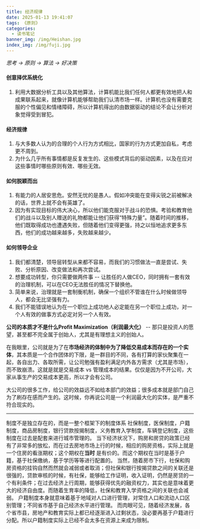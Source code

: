 ```yaml
---
title: 经济规律
date: 2025-01-13 19:41:07
tags: 《原则》
categories: 
  - 读书笔记
banner_img: /img/Heishan.jpg
index_img: /img/fuji.jpg
---
```


*思考 -> 原则 -> 算法 -> 好决策*
#### 创意择优系统化
1. 利用大数据分析工具以及其他算法，计算机能比我们任何人都更有效地把人和成果联系起来，就像计算机能够帮助我们认清市场一样。计算机也没有需要克服的个性偏见和情绪障碍，所以计算机得出的由数据驱动的结论不会让分析对象觉得受到冒犯。

#### 经济规律
1. 与大多数人认为的合理的个人行为方式相比，国家的行为方式更加自私，考虑更不周到。
2. 为什么几乎所有事情都是反复发生的、这些模式背后的驱动因素，以及在应对这些事情时哪些原则有效、哪些无效。


#### 如何脱颖而出
1. 有能力的人居安思危。安然无忧的是愚人。假如冲突能在变得尖锐之前被解决的话，世界上就不会有英雄了。
2. 因为有实现目标的伟大决心，所以他们能克服对于战斗的恐惧。考验和教育他们的战斗以及别人赠送的礼物都能让他们获得“特殊力量”。随着时间的推移，他们既取得成功也遭遇失败，但随着他们变得更强，持之以恒地追求更多东西，他们的成功越来越多，失败越来越少。


#### 如何领导企业
1. 我们都清楚，领导层转型从来都不容易，而我们的习惯做法一直是尝试、失败、分析原因、改变做法和再次尝试。
2. 想要成功转型，你只需要做两件事 -- 让胜任的人做CEO，同时拥有一套有效的治理机制，可以在CEO无法胜任的情况下替换他。
3. 简单来说，治理就是一套制衡机制，确保一个组织不管谁在什么时候做领导人，都会无比坚强有力。
4. 我们不能错误地认为在一个职位上成功地人必定能在另一个职位上成功，对一个人有效的做事方式必定对另一个人有效。

**公司的本质才不是什么Profit Maximization（利润最大化）** -- 那只是投资人的愿望，甚至都不完全属于创始人，尤其是有理想主义的创始人。

在我眼里，公司就是为了在**市场经济的体制中为了降低交易成本而存在的一个实体**，其本质是一个合作团体的下限，是一群目的不同，各有打算的家伙聚集在一起，各自出力、各取所需，让公司勉强有盈利满足内外各方需求（尤其是市场），而不致崩溃。这就是就是交易成本 vs 管理成本的结果。仅仅是因为不开公司，大家从事生产的交易成本更高，所以才会有公司。

大公司的很多工作，给公司的效益远不如给本部门的效益；很多成本就是部门自己为了刷存在感而产生的。这时候，你再说公司是一个利润最大化的实体，是严重不符合现实的。

---
制度不是独立存在的，而是一整个框架下的制度体系
社保制度，医保制度，户籍制度，商品房制度，银行贷款按揭制度，义务教育入学制度，车辆登记制度，这些制度在过去是配套来进行城市管理的。
当下经济状况下，购房和房贷的政策已经有了非常多的放松，而在过去房地市场上行的时候，相应的购房资格，实际上就是一个住房的看涨期权；这个期权在**当时**
是有价的。而这个期权在当时是基于户籍，基于社保缴纳，基于学历等等进行配置的。
当然，随着房市下行，社保和购房资格的挂钩自然而然就会减弱或者取消；但社保和银行按揭贷款之间的关联还是很强的，贷款审核的时候，有社保，能够给工作证明，收入证明，仍然是房贷的一个有利条件；在过去经济上行周期，能够获得优先的融资权力，其实也是意味着更大的经济自由度。而随着生育率的降低，社保和教育入学资格之间的关联也会减弱。
户籍制度本身就意味着基于地域对人口进行管理，对常住人口和流动人口区别管理；不同省市基于自己经济水平进行管理。
而肉眼可见，随着经济发展，各个省市县，房地产和教育实际上都已经逐渐进入过剩状态，没必要再基于户籍进行分配。所以户籍制度实际上已经不会太多在资源上来成为限制。